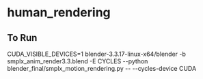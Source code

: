 # human_rendering

## To Run
 CUDA_VISIBLE_DEVICES=1 blender-3.3.17-linux-x64/blender -b smplx_anim_render3.3.blend  -E CYCLES --python blender_final/smplx_motion_rendering.py   -- --cycles-device CUDA
